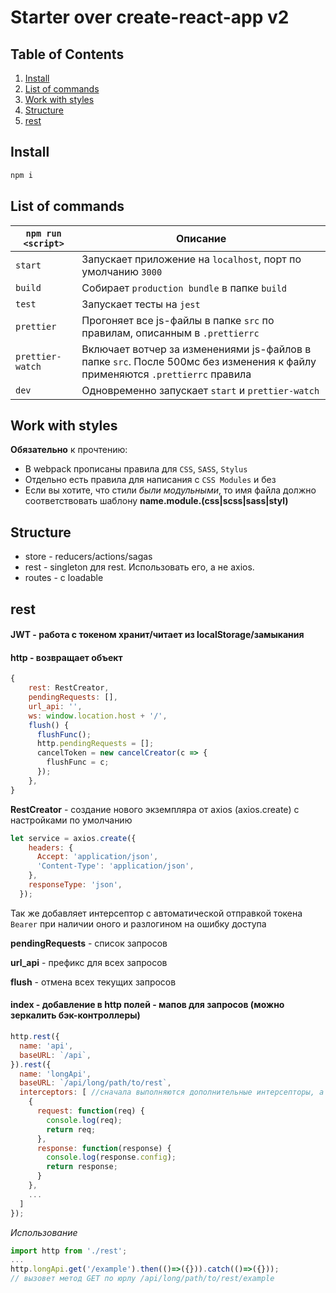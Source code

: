 # Starter over create-react-app v2

## Table of Contents
1. [Install](#install)
1. [List of commands](#list-of-commands)
1. [Work with styles](#work-with-styles)
1. [Structure](#structure)
1. [rest](#rest)

## Install
```bash
npm i
```
## List of commands

|`npm run <script>`|Описание|
|------------------|-----------|
|`start`| Запускает приложение на `localhost`, порт по умолчанию ```3000```|
|`build`| Собирает ```production bundle``` в папке `build`|
|`test`| Запускает тесты на ```jest```|
|`prettier`| Прогоняет все js-файлы в папке ```src``` по правилам, описанным в `.prettierrc`|
|`prettier-watch`| Включает вотчер за изменениями js-файлов в папке ```src```. После 500мс без изменения к файлу применяются `.prettierrc` правила|
|`dev`| Одновременно запускает `start` и `prettier-watch`|

## Work with styles

**Обязательно** к прочтению:
* В webpack прописаны правила для `CSS`, `SASS`, `Stylus`
* Отдельно есть правила для написания с `CSS Modules` и без
* Если вы хотите, что стили *были модульными*, то имя файла должно соответствовать шаблону **name.module.(css|scss|sass|styl)**

## Structure
* store - reducers/actions/sagas
* rest - singleton для rest. Использовать его, а не axios.
* routes - с loadable

## rest 
#### JWT - работа с токеном хранит/читает из localStorage/замыкания
#### http - возвращает объект
```js
{
    rest: RestCreator,
    pendingRequests: [],
    url_api: '',
    ws: window.location.host + '/',
    flush() {
      flushFunc();
      http.pendingRequests = [];
      cancelToken = new cancelCreator(c => {
        flushFunc = c;
      });
    },
}
```
**RestCreator** - создание нового экземпляра от axios (axios.create) c настройками по умолчанию
```js
let service = axios.create({
    headers: {
      Accept: 'application/json',
      'Content-Type': 'application/json',
    },
    responseType: 'json',
  });
```
Так же добавляет интерсептор с автоматической отправкой токена ```Bearer``` при наличии оного и разлогином на ошибку доступа

**pendingRequests** - список запросов

**url_api** - префикс для всех запросов

**flush** - отмена всех текущих запросов

#### index - добавление в http полей - мапов для запросов (можно зеркалить бэк-контроллеры)
```js
http.rest({
  name: 'api',
  baseURL: `/api`,
}).rest({
  name: 'longApi',
  baseURL: `/api/long/path/to/rest`,
  interceptors: [ //сначала выполняются дополнительные интерсепторы, а потом дефолтные
    {
      request: function(req) {
        console.log(req);
        return req;
      },
      response: function(response) {
        console.log(response.config);
        return response;
      }
    },
    ...
  ]
});
```
*Использование*
```js
import http from './rest';
...
http.longApi.get('/example').then(()=>({})).catch(()=>({}));
// вызовет метод GET по юрлу /api/long/path/to/rest/example
```
